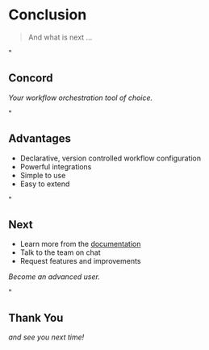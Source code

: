 # Conclusion

> And what is next ...

<!--- vertical -->"

## Concord

<em class="yellow">Your workflow orchestration tool of choice.</em>

<!--- vertical -->"

## Advantages

- Declarative, version controlled workflow configuration
- Powerful integrations
- Simple to use
- Easy to extend

<!--- vertical -->"

## Next

- Learn more from the [documentation](http://concord.walmart.com)
- Talk to the team on chat
- Request features and improvements

<em class="yellow">Become an advanced user.</em>

<!--- vertical -->"

## Thank You

<em class="yellow">and see you next time!</em>

